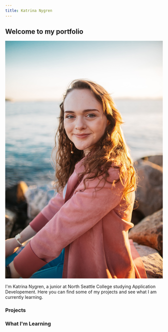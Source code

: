 ```yaml
---
title: Katrina Nygren
---
```


## Welcome to my portfolio

![](\ProfilePhoto.jpg)

I'm Katrina Nygren, a junior at North Seattle College studying Application Developement. 
Here you can find some of my projects and see what I am currently learning.
### Projects



### What I'm Learning


